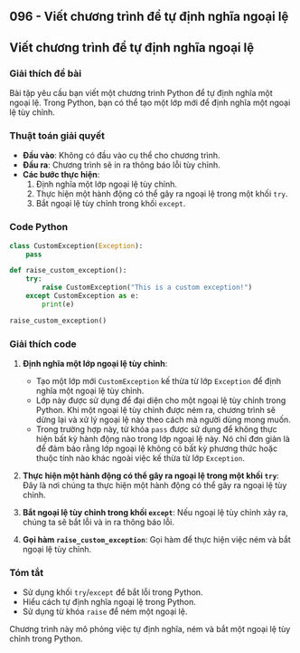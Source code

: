 ## 096 - Viết chương trình để tự định nghĩa ngoại lệ

## Viết chương trình để tự định nghĩa ngoại lệ

### Giải thích đề bài

Bài tập yêu cầu bạn viết một chương trình Python để tự định nghĩa một ngoại lệ. Trong Python, bạn có thể tạo một lớp mới để định nghĩa một ngoại lệ tùy chỉnh.

### Thuật toán giải quyết

- **Đầu vào**: Không có đầu vào cụ thể cho chương trình.
- **Đầu ra**: Chương trình sẽ in ra thông báo lỗi tùy chỉnh.
- **Các bước thực hiện**:
  1. Định nghĩa một lớp ngoại lệ tùy chỉnh.
  2. Thực hiện một hành động có thể gây ra ngoại lệ trong một khối `try`.
  3. Bắt ngoại lệ tùy chỉnh trong khối `except`.

### Code Python

```python
class CustomException(Exception):
    pass

def raise_custom_exception():
    try:
        raise CustomException("This is a custom exception!")
    except CustomException as e:
        print(e)

raise_custom_exception()
```

### Giải thích code

1. **Định nghĩa một lớp ngoại lệ tùy chỉnh**:

   - Tạo một lớp mới `CustomException` kế thừa từ lớp `Exception` để định nghĩa một ngoại lệ tùy chỉnh.
   - Lớp này được sử dụng để đại diện cho một ngoại lệ tùy chỉnh trong Python. Khi một ngoại lệ tùy chỉnh được ném ra, chương trình sẽ dừng lại và xử lý ngoại lệ này theo cách mà người dùng mong muốn.
   - Trong trường hợp này, từ khóa `pass` được sử dụng để không thực hiện bất kỳ hành động nào trong lớp ngoại lệ này. Nó chỉ đơn giản là để đảm bảo rằng lớp ngoại lệ không có bất kỳ phương thức hoặc thuộc tính nào khác ngoài việc kế thừa từ lớp `Exception`.

2. **Thực hiện một hành động có thể gây ra ngoại lệ trong một khối `try`**: Đây là nơi chúng ta thực hiện một hành động có thể gây ra ngoại lệ tùy chỉnh.
3. **Bắt ngoại lệ tùy chỉnh trong khối `except`**: Nếu ngoại lệ tùy chỉnh xảy ra, chúng ta sẽ bắt lỗi và in ra thông báo lỗi.
4. **Gọi hàm `raise_custom_exception`**: Gọi hàm để thực hiện việc ném và bắt ngoại lệ tùy chỉnh.

### Tóm tắt

- Sử dụng khối `try`/`except` để bắt lỗi trong Python.
- Hiểu cách tự định nghĩa ngoại lệ trong Python.
- Sử dụng từ khóa `raise` để ném một ngoại lệ.

Chương trình này mô phỏng việc tự định nghĩa, ném và bắt một ngoại lệ tùy chỉnh trong Python.
